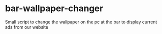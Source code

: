 # bar-wallpaper-changer

Small script to change the wallpaper on the pc at the bar to display current ads from our website
